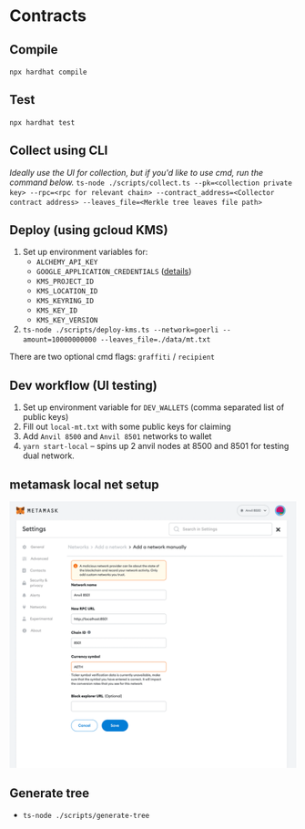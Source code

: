 # Contracts
## Compile
`npx hardhat compile`

## Test
`npx hardhat test`

## Collect using CLI
*Ideally use the UI for collection, but if you'd like to use cmd, run the command below.*
`ts-node ./scripts/collect.ts --pk=<collection private key> --rpc=<rpc for relevant chain> --contract_address=<Collector contract address> --leaves_file=<Merkle tree leaves file path>`

## Deploy (using gcloud KMS)
1. Set up environment variables for:
    - `ALCHEMY_API_KEY`
    - `GOOGLE_APPLICATION_CREDENTIALS` ([details](https://cloud.google.com/docs/authentication/application-default-credentials#GAC))
    - `KMS_PROJECT_ID`
    - `KMS_LOCATION_ID`
    - `KMS_KEYRING_ID`
    - `KMS_KEY_ID`
    - `KMS_KEY_VERSION`
2. `ts-node ./scripts/deploy-kms.ts --network=goerli --amount=10000000000 --leaves_file=./data/mt.txt`

There are two optional cmd flags: `graffiti` / `recipient`

## Dev workflow (UI testing)
1. Set up environment variable for `DEV_WALLETS` (comma separated list of public keys)
2. Fill out `local-mt.txt` with some public keys for claiming
3. Add `Anvil 8500` and `Anvil 8501` networks to wallet
4. `yarn start-local` – spins up 2 anvil nodes at 8500 and 8501 for testing dual network.

## metamask local net setup
![networks](imgs/MetaMaskSetup.png)

## Generate tree
- `ts-node ./scripts/generate-tree`

